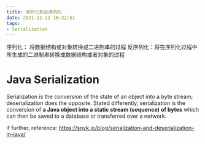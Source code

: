 ```yaml
---
title: 序列化和反序列化
date: 2021-11-22 16:22:51
tags:
- Serialization
---
```

序列化： 将数据结构或对象转换成二进制串的过程
反序列化：将在序列化过程中所生成的二进制串转换成数据结构或者对象的过程

# Java Serialization
Serialization is the conversion of the state of an object into a byte stream; deserialization does the opposite. 
Stated differently, serialization is the conversion of **a Java object into a static stream (sequence) of bytes** which can then be saved to a database or transferred over a network.

if further, reference: 
https://snyk.io/blog/serialization-and-deserialization-in-java/
